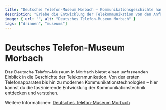 ```yaml
---
title: "Deutsches Telefon-Museum Morbach – Kommunikationsgeschichte hautnah"
description: "Erlebe die Entwicklung der Telekommunikation von den Anfängen bis zur Moderne im Deutschen Telefon-Museum in Morbach."
image: { url: "", alt: "Deutsches Telefon-Museum Morbach" }
tags: ["drinnen", "museums"]
---
```


# Deutsches Telefon-Museum Morbach

Das Deutsche Telefon-Museum in Morbach bietet einen umfassenden Einblick in die Geschichte der Telekommunikation. Von den ersten Telefonapparaten bis hin zu modernen Kommunikationstechnologien – hier kannst du die faszinierende Entwicklung der Kommunikationstechnik entdecken und verstehen.

Weitere Informationen: [Deutsches Telefon-Museum Morbach](http://www.deutsches-telefon-museum.de/)
